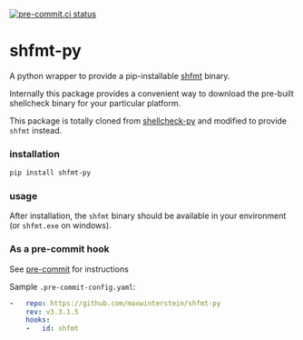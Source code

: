 [![pre-commit.ci status](https://results.pre-commit.ci/badge/github/MaxWinterstein/shfmt-py/master.svg)](https://results.pre-commit.ci/latest/github/MaxWinterstein/shfmt-py/master)

# shfmt-py

A python wrapper to provide a pip-installable [shfmt] binary.

Internally this package provides a convenient way to download the pre-built
shellcheck binary for your particular platform.

This package is totally cloned from [shellcheck-py] and modified to provide `shfmt` instead.

### installation

```bash
pip install shfmt-py
```

### usage

After installation, the `shfmt` binary should be available in your
environment (or `shfmt.exe` on windows).

### As a pre-commit hook

See [pre-commit] for instructions

Sample `.pre-commit-config.yaml`:

```yaml
-   repo: https://github.com/maxwinterstein/shfmt-py
    rev: v3.3.1.5
    hooks:
    -   id: shfmt
```

[shfmt]: https://github.com/mvdan/sh
[pre-commit]: https://pre-commit.com
[shellcheck-py]: https://github.com/shellcheck-py/shellcheck-py
